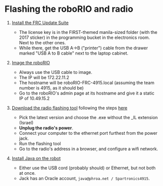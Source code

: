 # Flashing the roboRIO and radio

1. [Install the FRC Update Suite](http://wpilib.screenstepslive.com/s/4485/m/13810/l/599669-installing-the-frc-2017-update-suite-all-languages)
    - The license key is in the FIRST-themed manila-sized folder (with the 2017
        sticker) in the programming bucket in the electronics room.
        Next to the other ones.
    - While there, get the USB A->B ("printer") cable from the drawer marked
        "USB A to B cable" next to the laptop cabinet.

2. [Image the roboRIO](http://wpilib.screenstepslive.com/s/4485/m/13503/l/144984-imaging-your-roborio)
    - Always use the USB cable to image.
    - The IP will be 172.22.11.2
    - The hostname will be roboRIO-FRC-4915.local (assuming the
    team number is 4915, as it should be)
    - Go to the roboRIO's admin page at its hostname and give it a static IP of 10.49.15.2

3. [Download the radio flashing tool](https://usfirst.collab.net/sf/frs/do/listReleases/projects.wpilib/frs.frc_radio_configuration_utility)
    following the steps [here](http://wpilib.screenstepslive.com/s/4485/m/13503/l/144986-programming-your-radio-for-home-use)
    - Pick the latest version and choose the .exe without the _IL extension (Israel)
    - **Unplug the radio's power**.
    - Connect your computer to the ethernet port furthest from the power jack.
    - Run the flashing tool
    - Go to the radio's address in a browser, and configure a wifi network.

4. [Install Java on the robot](http://wpilib.screenstepslive.com/s/4485/m/13503/l/599747-installing-java-8-on-the-roborio-using-the-frc-roborio-java-installer-java-only)
    - Either use the USB cord (probably should) or Ethernet, but not both at once.
    - Jack has an Oracle account, `java@phroa.net / Spartronics4915`.
